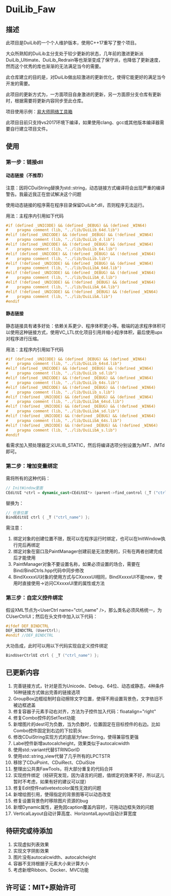 ﻿# **DuiLib_Faw**

## 描述

此项目是DuiLib的一个个人维护版本，使用C++17重写了整个项目。

大众所熟知的DuiLib主分支处于较少更新的状态，几年前的激进更新派DuiLib_Ultimate、DuiLib_Redrain等也渐渐变成了保守派，也降低了更新速度，然而这个优秀的库也渐渐的无法满足当今的需要。

此仓库建立的目的是，对DuiLib做出较激进的更新优化，使得它能更好的满足当今开发的需要。

此项目的更新方式为，一方面项目自身激进的更新，另一方面原分支仓库有更新时，根据需要将更新内容同步至此仓库。

项目使用示例：[易大师网络工具箱](https://github.com/fawdlstty/NetToolbox)

此项目目前只支持vs2017环境下编译，如果使用clang、gcc或其他版本编译器需要自行建立项目文件。

## 使用

### 第一步：链接dll

#### 动态链接（不推荐）

注意：因将CDuiString替换为std::string，动态链接方式编译将会出现严重的编译警告。我最近我正在尝试解决这个问题

使用动态链接的程序需在程序目录保留DuiLib*.dll，否则程序无法运行。

用法：主程序内引用如下代码

```C++
#if (defined _UNICODE) && (defined _DEBUG) && (defined _WIN64)
#    pragma comment (lib, "../lib/DuiLib_64d.lib")
#elif (defined _UNICODE) && (defined _DEBUG) && (!defined _WIN64)
#    pragma comment (lib, "../lib/DuiLib_d.lib")
#elif (defined _UNICODE) && (!defined _DEBUG) && (defined _WIN64)
#    pragma comment (lib, "../lib/DuiLib_64.lib")
#elif (defined _UNICODE) && (!defined _DEBUG) && (!defined _WIN64)
#    pragma comment (lib, "../lib/DuiLib.lib")
#elif (!defined _UNICODE) && (defined _DEBUG) && (defined _WIN64)
#    pragma comment (lib, "../lib/DuiLibA_64d.lib")
#elif (!defined _UNICODE) && (defined _DEBUG) && (!defined _WIN64)
#    pragma comment (lib, "../lib/DuiLibA_d.lib")
#elif (!defined _UNICODE) && (!defined _DEBUG) && (defined _WIN64)
#    pragma comment (lib, "../lib/DuiLibA_64.lib")
#elif (!defined _UNICODE) && (!defined _DEBUG) && (!defined _WIN64)
#    pragma comment (lib, "../lib/DuiLibA.lib")
#endif
```

#### 静态链接

静态链接具有诸多好处：依赖关系更少、程序体积更小等。极端的追求程序体积可以使用这种链接方式，使用VC_LTL优化项目引用并缩小程序体积，最后使用upx对程序进行压缩。

用法：主程序内引用如下代码

```C++
#if (defined _UNICODE) && (defined _DEBUG) && (defined _WIN64)
#    pragma comment (lib, "../lib/DuiLib_64sd.lib")
#elif (defined _UNICODE) && (defined _DEBUG) && (!defined _WIN64)
#    pragma comment (lib, "../lib/DuiLib_sd.lib")
#elif (defined _UNICODE) && (!defined _DEBUG) && (defined _WIN64)
#    pragma comment (lib, "../lib/DuiLib_64s.lib")
#elif (defined _UNICODE) && (!defined _DEBUG) && (!defined _WIN64)
#    pragma comment (lib, "../lib/DuiLib_s.lib")
#elif (!defined _UNICODE) && (defined _DEBUG) && (defined _WIN64)
#    pragma comment (lib, "../lib/DuiLibA_64sd.lib")
#elif (!defined _UNICODE) && (defined _DEBUG) && (!defined _WIN64)
#    pragma comment (lib, "../lib/DuiLibA_sd.lib")
#elif (!defined _UNICODE) && (!defined _DEBUG) && (defined _WIN64)
#    pragma comment (lib, "../lib/DuiLibA_64s.lib")
#elif (!defined _UNICODE) && (!defined _DEBUG) && (!defined _WIN64)
#    pragma comment (lib, "../lib/DuiLibA_s.lib")
#endif
```

看需求加入预处理器定义UILIB_STATIC，然后将编译选项分别设置为/MT、/MTd即可。

### 第二步：增加变量绑定

需将所有的这种代码：

```cpp
// InitWindow里面
CEditUI *ctrl = dynamic_cast<CEditUI*> (parent->find_control (_T ("ctrl_name")));
```

替换为：

```cpp
// 任意位置
BindEditUI ctrl { _T ("ctrl_name") };
```

需注意：

1. 绑定对象的创建位置不限，既可以在程序运行时绑定，也可以在InitWindow执行完后再绑定
2. 绑定对象在窗口及PaintManager创建前是无法使用的，只有在两者创建完成后才能使用
3. PaintManager对象不要设置名称，如果必须设置的场合，需要在Bind/BindCtrls.hpp代码中同步修改
4. BindXxxxxUI对象的使用方式与CXxxxxUI相同，BindXxxxxUI不能new，使用时直接使用->访问CXxxxxUI里的属性或方法

### 第三步：自定义控件绑定

假设XML节点为&lt;UserCtrl name="ctrl_name" /&gt;，那么类名必须风格统一，为CUserCtrlUI；然后在头文件中加入以下代码：

```cpp
#ifdef DEF_BINDCTRL
DEF_BINDCTRL (UserCtrl);
#endif //DEF_BINDCTRL
```

大功告成，此时可以用以下代码实现自定义控件绑定

```cpp
BindUserCtrlUI ctrl { _T ("ctrl_name") };
```

## 已更新内容

1. 完善链接方式，针对是否为Unicode、Debug、64位、动态或静态，4种条件16种链接方式做出完善的链接选项
2. GroupBox边框绘制时自动擦除文字位置，使得不用设置背景色，文字依旧不被边框遮盖
3. 修复容器子元素手动右对齐，方法为子控件加入代码：floatalign="right"
4. 修复Combo控件的SetText功能
5. 新增图片的dest可为负数，当为负数时，位置固定在目标控件的右边。比如Combo控件固定到右边的下拉箭头
6. 修改CDuiString实现方式的底层为faw::String，使得兼容性更强
7. Label控件新增autocalcheight，效果类似于autocalcwidth
8. 使用std::variant代替STRINGorID
9. 使用std::string_view代替了几乎所有的LPCTSTR
10. 移除了CDuiPoint、CDuiRect、CDuiSize
11. 整理出公共类FawTools，将大部分重复的代码合并
12. 实现控件绑定（经研究发现，因为语言的问题，值绑定的效果不好，所以这儿暂时不考虑，如果有好的建议可以提）
13. 修复Edit控件nativetextcolor属性无效的问题
14. 新增绘图引用，使得指定的背景图等可以动态改变
15. 修复设置背景色时移除图片资源的bug
16. 新增Dynamic属性，避免因caption覆盖内容时，可拖动边框失效的问题
17. VerticalLayout自动计算高度、HorizontalLayout自动计算宽度

## 待研究或待添加

1. 实现虚拟列表效果
2. 实现文字阴影效果
3. 图片没有autocalcwidth、autocalcheight
4. 容器不支持根据子元素大小来计算大小
5. 考虑新增Ribbon、Docker、MVC功能

## 许可证：MIT+原始许可
